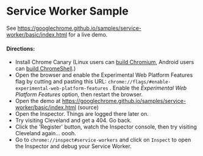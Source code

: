 
Service Worker Sample
===

See https://googlechrome.github.io/samples/service-worker/basic/index.html for a live demo.


#### Directions: 

* Install Chrome Canary (Linux users can [build Chromium](https://code.google.com/p/chromium/wiki/LinuxBuildInstructions), Android users can [build ChromeShell](https://code.google.com/p/chromium/wiki/AndroidBuildInstructions).)
* Open the browser and enable the Experimental Web Platform Features flag by cutting and pasting this URL: `chrome://flags/#enable-experimental-web-platform-features` . Enable the *Experimental Web Platform Features* option, then restart the browser.
* Open the demo at https://googlechrome.github.io/samples/service-worker/basic/index.html  (source) 
* Open the Inspector. Things are logged there later on.
* Try visiting Cleveland and get a 404. Go back.
* Click the 'Register' button, watch the Inspector console, then try visiting Cleveland again... oooh.
* Go to `chrome://inspect#service-workers` and click on `Inspect` to open the Inspector and debug your Service Worker.
